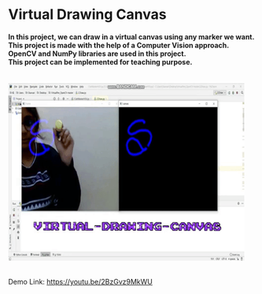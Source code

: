 # Virtual Drawing Canvas
#### In this project, we can draw in a virtual canvas using any marker we want.<br> This project is made with the help of a Computer Vision approach.<br> OpenCV and NumPy libraries are used in this project.<br> This project can be implemented for teaching purpose.<br><br>

![Demonstration](https://github.com/sharur7/Virtual-Canvas/blob/master/giphy.gif?raw=true)<br><br>


Demo Link: https://youtu.be/2BzGvz9MkWU
